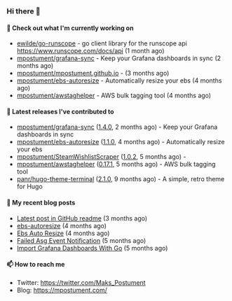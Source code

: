 ### Hi there 👋

#### 👷 Check out what I'm currently working on

- [ewilde/go-runscope](https://github.com/ewilde/go-runscope) - go client library for the runscope  api https://www.runscope.com/docs/api (1 month ago)
- [mpostument/grafana-sync](https://github.com/mpostument/grafana-sync) - Keep your Grafana dashboards in sync (2 months ago)
- [mpostument/mpostument.github.io](https://github.com/mpostument/mpostument.github.io) -  (3 months ago)
- [mpostument/ebs-autoresize](https://github.com/mpostument/ebs-autoresize) - Automatically resize your ebs (4 months ago)
- [mpostument/awstaghelper](https://github.com/mpostument/awstaghelper) - AWS bulk tagging tool (4 months ago)

#### 🔭 Latest releases I've contributed to

- [mpostument/grafana-sync](https://github.com/mpostument/grafana-sync) ([1.4.0](https://github.com/mpostument/grafana-sync/releases/tag/1.4.0), 2 months ago) - Keep your Grafana dashboards in sync
- [mpostument/ebs-autoresize](https://github.com/mpostument/ebs-autoresize) ([1.1.0](https://github.com/mpostument/ebs-autoresize/releases/tag/1.1.0), 4 months ago) - Automatically resize your ebs
- [mpostument/SteamWishlistScraper](https://github.com/mpostument/SteamWishlistScraper) ([1.0.2](https://github.com/mpostument/SteamWishlistScraper/releases/tag/1.0.2), 5 months ago) - 
- [mpostument/awstaghelper](https://github.com/mpostument/awstaghelper) ([0.17.1](https://github.com/mpostument/awstaghelper/releases/tag/0.17.1), 5 months ago) - AWS bulk tagging tool
- [panr/hugo-theme-terminal](https://github.com/panr/hugo-theme-terminal) ([2.1.0](https://github.com/panr/hugo-theme-terminal/releases/tag/2.1.0), 9 months ago) - A simple, retro theme for Hugo

#### 📜 My recent blog posts

- [Latest post in GitHub readme](/2021/03/06/latest_post_in_github_readme/) (3 months ago)
- [ebs-autoresize](/projects/ebs-autoresize/) (4 months ago)
- [Ebs Auto Resize](/2021/02/06/ebs-auto-resize/) (4 months ago)
- [Failed Asg Event Notification](/2021/01/03/failed-asg-event-notification/) (5 months ago)
- [Import Grafana Dashboards With Go](/2020/12/23/import-grafana-dashboards-with-go/) (5 months ago)

#### 📫 How to reach me

- Twitter: https://twitter.com/Maks_Postument
- Blog: https://mpostument.com/
